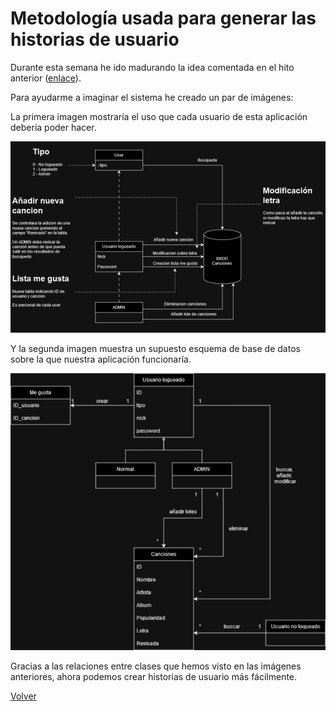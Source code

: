 # Metodología usada para generar las historias de usuario

Durante esta semana he ido madurando la idea comentada en el hito anterior ([enlace](../Hito0/descripcionDelProyecto.md)). 

Para ayudarme a imaginar el sistema he creado un par de imágenes:

La primera imagen mostraría el uso que cada usuario de esta aplicación debería poder hacer.

![uso](./images/sistema.drawio.png)

Y la segunda imagen muestra un supuesto esquema de base de datos sobre la que nuestra aplicación funcionaría.

![bbdd](./images/bbdd.drawio.png)

Gracias a las relaciones entre clases que hemos visto en las imágenes anteriores, ahora podemos crear historias de usuario más fácilmente.

[Volver](README.md)


